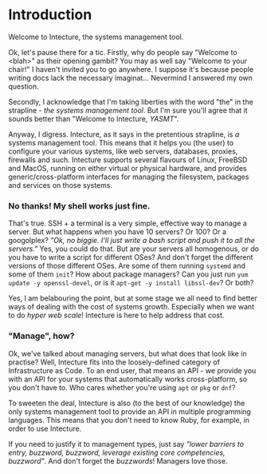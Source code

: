 # Introduction

Welcome to Intecture, the systems management tool.

Ok, let's pause there for a tic. Firstly, why do people say "Welcome to \<blah\>" as their opening gambit? You may as well say "Welcome to your chair!" I haven't invited you to go anywhere. I suppose it's because people writing docs lack the necessary imaginat... Nevermind I answered my own question.

Secondly, I acknowledge that I'm taking liberties with the word "the" in the strapline -  _the systems management tool_. But I'm sure you'll agree that it sounds better than "Welcome to Intecture, _YASMT_".

Anyway, I digress. Intecture, as it says in the pretentious strapline, is _a_ systems management tool. This means that it helps you (the user) to configure your various systems, like web servers, databases, proxies, firewalls and such. Intecture supports several flavours of Linux, FreeBSD and MacOS, running on either virtual or physical hardware, and provides generic/cross-platform interfaces for managing the filesystem, packages and services on those systems.

### No thanks! My shell works just fine.

That's true. SSH + a terminal is a very simple, effective way to manage a server. But what happens when you have 10 servers? Or 100? Or a googolplex? _"Ok, no biggie. I'll just write a bash script and push it to all the servers."_ Yes, you could do that. But are your servers all homogenous, or do you have to write a script for different OSes? And don't forget the different versions of those different OSes. Are some of them running `systemd` and some of them `init`? How about package managers? Can you just run `yum update -y openssl-devel`, or is it `apt-get -y install libssl-dev`? Or both?

Yes, I am belabouring the point, but at some stage we all need to find better ways of dealing with the cost of systems growth. Especially when we want to do _hyper web scale_! Intecture is here to help address that cost.

### "Manage", how?

Ok, we've talked about managing servers, but what does that look like in practise? Well, Intecture fits into the loosely-defined category of Infrastructure as Code. To an end user, that means an API - we provide you with an API for your systems that automatically works cross-platform, so you don't have to. Who cares whether you're using `apt` or `pkg` or `dnf`?

To sweeten the deal, Intecture is also (to the best of our knowledge) the only systems management tool to provide an API in multiple programming languages. This means that you don't need to know Ruby, for example, in order to use Intecture.

If you need to justify it to management types, just say _"lower barriers to entry, buzzword, buzzword, leverage existing core competencies, buzzword"_. And don't forget the _buzzwords_! Managers love those.
